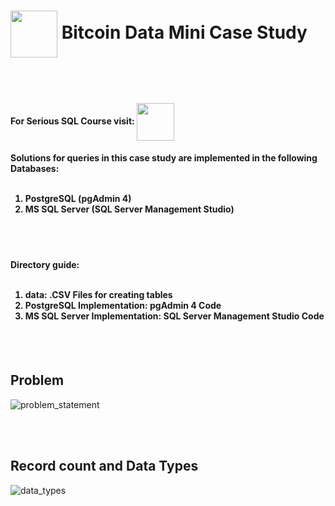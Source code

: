 <h1><img width = "75" height = "75" align = "center" src = https://github.com/user-attachments/assets/b74f8efd-c35a-4512-8fc8-16fba8d6c05b> Bitcoin Data Mini Case Study</h1>
<br></br>
<h4 align = "left">For Serious SQL Course visit:  <a href = "https://www.datawithdanny.com/courses/serious-sql"><img width = 60 height = 60 align = "center" src = https://github.com/user-attachments/assets/6c37b5cc-b73b-4a3f-8227-adc5bbf43e5d></a></h4>

<h4>
  Solutions for queries in this case study are implemented in the following Databases:
  <br></br>
  <ol>
    <li>PostgreSQL (pgAdmin 4)</li>
    <li>MS SQL Server (SQL Server Management Studio)</li>
  </ol>
</h4>

<br></br>
<h4>
  Directory guide:
  <br></br>
  <ol>
    <li>data: .CSV Files for creating tables</li>
    <li>PostgreSQL Implementation: pgAdmin 4 Code</li>
    <li>MS SQL Server Implementation: SQL Server Management Studio Code</li>
  </ol>
</h4>
<br></br>
<h2>Problem</h2>

![problem_statement](https://github.com/user-attachments/assets/d1aace83-b146-44e5-be14-6e40eca9bd06)

<br></br>
<h2>Record count and Data Types</h2>

![data_types](https://github.com/user-attachments/assets/8a833fff-387b-4195-ad09-ce4db257cf85)
